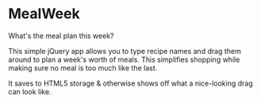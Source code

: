 MealWeek
========

What's the meal plan this week?

This simple jQuery app allows you to type recipe names and drag them around to plan a week's worth of meals. 
This simplifies shopping while making sure no meal is too much like the last. 

It saves to HTML5 storage & otherwise shows off what a nice-looking drag can look like. 